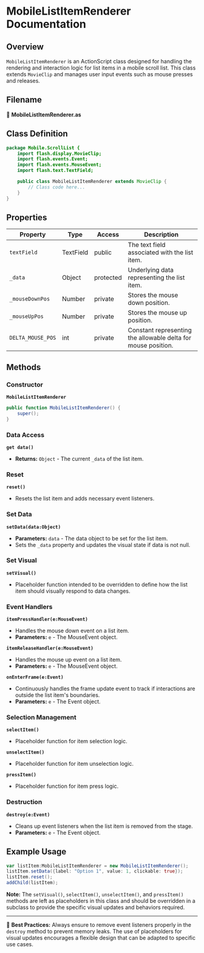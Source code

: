 # MobileListItemRenderer Documentation

## Overview

`MobileListItemRenderer` is an ActionScript class designed for handling the rendering and interaction logic for list items in a mobile scroll list. This class extends `MovieClip` and manages user input events such as mouse presses and releases.

## Filename

📄 **MobileListItemRenderer.as**

## Class Definition

```actionscript
package Mobile.ScrollList {
    import flash.display.MovieClip;
    import flash.events.Event;
    import flash.events.MouseEvent;
    import flash.text.TextField;

    public class MobileListItemRenderer extends MovieClip {
        // Class code here...
    }
}
```

## Properties

| Property       | Type        | Access    | Description |
| -------------- | ----------- | --------- | ----------- |
| `textField`    | TextField   | public    | The text field associated with the list item. |
| `_data`        | Object      | protected | Underlying data representing the list item. |
| `_mouseDownPos`| Number      | private   | Stores the mouse down position. |
| `_mouseUpPos`  | Number      | private   | Stores the mouse up position. |
| `DELTA_MOUSE_POS` | int     | private   | Constant representing the allowable delta for mouse position. |

## Methods

### Constructor

**`MobileListItemRenderer`**
```actionscript
public function MobileListItemRenderer() {
    super();
}
```

### Data Access

**`get data()`**
- **Returns:** `Object` - The current `_data` of the list item.

### Reset

**`reset()`**
- Resets the list item and adds necessary event listeners.

### Set Data

**`setData(data:Object)`**
- **Parameters:** `data` - The data object to be set for the list item.
- Sets the `_data` property and updates the visual state if data is not null.

### Set Visual

**`setVisual()`**
- Placeholder function intended to be overridden to define how the list item should visually respond to data changes.

### Event Handlers

**`itemPressHandler(e:MouseEvent)`**
- Handles the mouse down event on a list item.
- **Parameters:** `e` - The MouseEvent object.

**`itemReleaseHandler(e:MouseEvent)`**
- Handles the mouse up event on a list item.
- **Parameters:** `e` - The MouseEvent object.

**`onEnterFrame(e:Event)`**
- Continuously handles the frame update event to track if interactions are outside the list item's boundaries.
- **Parameters:** `e` - The Event object.

### Selection Management

**`selectItem()`**
- Placeholder function for item selection logic.

**`unselectItem()`**
- Placeholder function for item unselection logic.

**`pressItem()`**
- Placeholder function for item press logic.

### Destruction

**`destroy(e:Event)`**
- Cleans up event listeners when the list item is removed from the stage.
- **Parameters:** `e` - The Event object.

## Example Usage

```actionscript
var listItem:MobileListItemRenderer = new MobileListItemRenderer();
listItem.setData({label: "Option 1", value: 1, clickable: true});
listItem.reset();
addChild(listItem);
```

**Note:** The `setVisual()`, `selectItem()`, `unselectItem()`, and `pressItem()` methods are left as placeholders in this class and should be overridden in a subclass to provide the specific visual updates and behaviors required.

---

🌟 **Best Practices:** Always ensure to remove event listeners properly in the `destroy` method to prevent memory leaks. The use of placeholders for visual updates encourages a flexible design that can be adapted to specific use cases.
